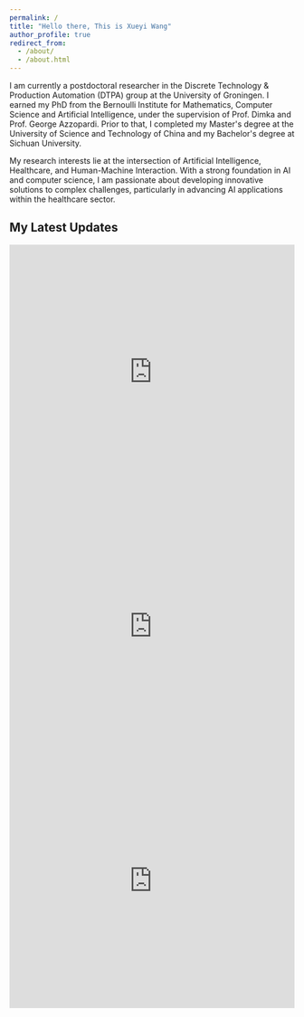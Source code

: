 ```yaml
---
permalink: /
title: "Hello there, This is Xueyi Wang"
author_profile: true
redirect_from: 
  - /about/
  - /about.html    
---
```


I am currently a postdoctoral researcher in the Discrete Technology & Production Automation (DTPA) group at the University of Groningen. I earned my PhD from the Bernoulli Institute for Mathematics, Computer Science and Artificial Intelligence, under the supervision of Prof. Dimka and Prof. George Azzopardi. Prior to that, I completed my Master's degree at the University of Science and Technology of China and my Bachelor's degree at Sichuan University.​

My research interests lie at the intersection of Artificial Intelligence, Healthcare, and Human-Machine Interaction. With a strong foundation in AI and computer science, I am passionate about developing innovative solutions to complex challenges, particularly in advancing AI applications within the healthcare sector.

<!-- ## You can reach me at
- [LinkedIn](https://www.linkedin.com/in/xueyiwang/)
- [X (Twitter)](https://x.com/XueyiWang_) -->


<!-- # Related news -->
## My Latest Updates
<iframe src="https://www.linkedin.com/embed/feed/update/urn:li:share:7310241744372051968?collapsed=1" height="450" width="100%" frameborder="0" allowfullscreen="" title="Embedded post"></iframe>

<iframe src="https://www.linkedin.com/embed/feed/update/urn:li:share:7122178428245561346?collapsed=1" height="450" width="100%" frameborder="0" allowfullscreen="" title="Embedded post"></iframe>

<iframe src="https://www.linkedin.com/embed/feed/update/urn:li:share:7193599189233082368" 
       height="450" width="100%" frameborder="0" allowfullscreen="" title="Embedded post"></iframe>






